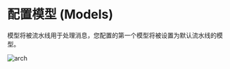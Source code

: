 # 配置模型 (Models)

模型将被流水线用于处理消息，您配置的第一个模型将被设置为默认流水线的模型。

![arch](/assets/image/deploy/models/arch.png)